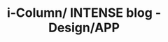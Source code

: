 ---
title: i-Column/ INTENSE blog - Design/APP
description: A blog site in using the headless CMS
bodyText: <strong>GOAL</strong><br>To increase the SEO of IFING BEAUTY website, through articles posted on a blog site and persuade customers to buying the products.<br><br><strong>The Process</strong><br>This project is unique in the way that I did everything on my own, designing and also coding with Nuxt.js, in using the headless CMS site. It took about three weeks in learning and getting used to Nuxt.js.<br><br><strong>Other Points</strong><br>I've had experience in creating services with Vue.js so I decided to take further in challenging with creating a web site with Nuxt.js and using headless CMS. This is also my proud project because now, non-engineers can upload the blog post and I could only worry about the management of the website. Also, when a blog is posted into the micro-CMS, it also posts in the blog website in another pages, <a href="http://products.intense-z.com/">http://products.intense-z.com/</a> and <a href="https://ifing-beauty.com/contents/column">https://ifing-beauty.com/contents/column</a>
img: ICOL.png
alt: KAMISMAX
url: https://i-column.com
---
